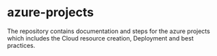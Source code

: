 # azure-projects
The repository contains documentation and steps for the azure projects which includes the Cloud resource creation, Deployment and best practices. 
